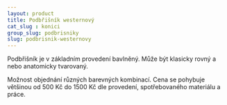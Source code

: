 ```yaml
---
layout: product
title: Podbřišník westernový
cat_slug : konici
group_slug: podbrisniky
slug: podbrisnik-westernovy
---
```


Podbřišník je v základním provedení bavlněný. 
Může být klasicky rovný a nebo anatomicky tvarovaný. 

Možnost objednání různých barevných kombinací.
Cena se pohybuje většinou od 500&nbsp;Kč do 1500&nbsp;Kč dle provedení,
spotřebovaného materiálu a práce.

